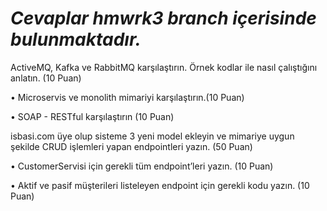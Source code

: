 # _Cevaplar hmwrk3 branch içerisinde bulunmaktadır._

ActiveMQ, Kafka ve RabbitMQ karşılaştırın. Örnek kodlar ile nasıl çalıştığını
anlatın. (10 Puan)

• Microservis ve monolith mimariyi karşılaştırın.(10 Puan)

• SOAP - RESTful karşılaştırın (10 Puan)

isbasi.com üye olup sisteme 3 yeni model ekleyin ve mimariye uygun şekilde
CRUD işlemleri yapan endpointleri yazın. (50 Puan)

• CustomerServisi için gerekli tüm endpoint’leri yazın. (10 Puan)

• Aktif ve pasif müşterileri listeleyen endpoint için gerekli kodu yazın. (10 Puan)
